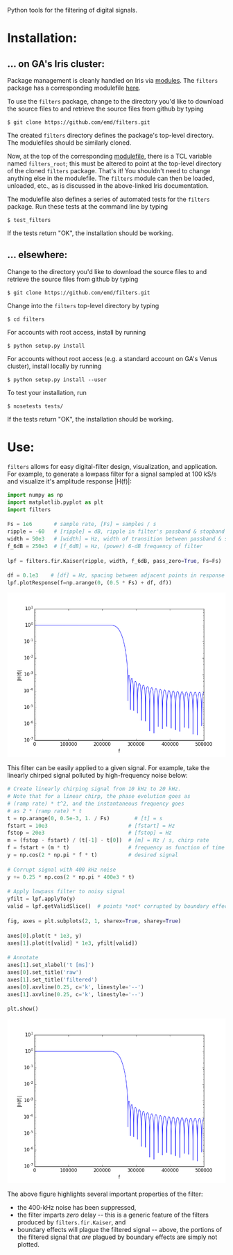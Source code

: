 Python tools for the filtering of digital signals.


Installation:
=============

... on GA's Iris cluster:
-------------------------
Package management is cleanly handled on Iris via
[modules](https://diii-d.gat.com/diii-d/Iris#Environment_modules).
The `filters` package has a corresponding modulefile
[here](https://github.com/emd/modulefiles).

To use the `filters` package, change to the directory
you'd like to download the source files to and
retrieve the source files from github by typing

    $ git clone https://github.com/emd/filters.git

The created `filters` directory defines the
package's top-level directory.
The modulefiles should be similarly cloned.

Now, at the top of the corresponding
[modulefile](https://github.com/emd/modulefiles/blob/master/filters),
there is a TCL variable named `filters_root`;
this must be altered to point at the
top-level directory of the cloned `filters` package.
That's it! You shouldn't need to change anything else in
the modulefile. The `filters` module can
then be loaded, unloaded, etc., as is discussed in the
above-linked Iris documentation.

The modulefile also defines a series of automated tests
for the `filters` package. Run these tests at the command line
by typing

    $ test_filters

If the tests return "OK", the installation should be working.

... elsewhere:
--------------
Change to the directory you'd like to download the source files to
and retrieve the source files from github by typing

    $ git clone https://github.com/emd/filters.git

Change into the `filters` top-level directory by typing

    $ cd filters

For accounts with root access, install by running

    $ python setup.py install

For accounts without root access (e.g. a standard account on GA's Venus
cluster), install locally by running

    $ python setup.py install --user

To test your installation, run

    $ nosetests tests/

If the tests return "OK", the installation should be working.


Use:
====
`filters` allows for easy digital-filter
design, visualization, and application.
For example, to generate a lowpass filter
for a signal sampled at 100 kS/s and
visualize it's amplitude response |H(f)|:

```python
import numpy as np
import matplotlib.pyplot as plt
import filters

Fs = 1e6       # sample rate, [Fs] = samples / s
ripple = -60   # [ripple] = dB, ripple in filter's passband & stopband
width = 50e3   # [width] = Hz, width of transition between passband & stopband
f_6dB = 250e3  # [f_6dB] = Hz, (power) 6-dB frequency of filter

lpf = filters.fir.Kaiser(ripple, width, f_6dB, pass_zero=True, Fs=Fs)

df = 0.1e3    # [df] = Hz, spacing between adjacent points in response plot
lpf.plotResponse(f=np.arange(0, (0.5 * Fs) + df, df))

```

![mode_number_fit](https://raw.githubusercontent.com/emd/filters/master/figs/lowpass_filter.png)

This filter can be easily applied to a given signal.
For example, take the linearly chirped signal
polluted by high-frequency noise below:

```python
# Create linearly chirping signal from 10 kHz to 20 kHz.
# Note that for a linear chirp, the phase evolution goes as
# (ramp rate) * t^2, and the instantaneous frequency goes
# as 2 * (ramp rate) * t
t = np.arange(0, 0.5e-3, 1. / Fs)        # [t] = s
fstart = 10e3                          # [fstart] = Hz
fstop = 20e3                           # [fstop] = Hz
m = (fstop - fstart) / (t[-1] - t[0])  # [m] = Hz / s, chirp rate
f = fstart + (m * t)                   # frequency as function of time
y = np.cos(2 * np.pi * f * t)          # desired signal

# Corrupt signal with 400 kHz noise
y += 0.25 * np.cos(2 * np.pi * 400e3 * t)

# Apply lowpass filter to noisy signal
yfilt = lpf.applyTo(y)
valid = lpf.getValidSlice()  # points *not* corrupted by boundary effects

fig, axes = plt.subplots(2, 1, sharex=True, sharey=True)

axes[0].plot(t * 1e3, y)
axes[1].plot(t[valid] * 1e3, yfilt[valid])

# Annotate
axes[1].set_xlabel('t [ms]')
axes[0].set_title('raw')
axes[1].set_title('filtered')
axes[0].axvline(0.25, c='k', linestyle='--')
axes[1].axvline(0.25, c='k', linestyle='--')

plt.show()

```

![mode_number_fit](https://raw.githubusercontent.com/emd/filters/master/figs/lowpass_filter.png)

The above figure highlights several important properties of the filter:

* the 400-kHz noise has been suppressed,
* the filter imparts *zero* delay -- this is a generic feature
  of the filters produced by `filters.fir.Kaiser`, and
* boundary effects will plague the filtered signal --
  above, the portions of the filtered signal that
  *are* plagued by boundary effects are simply not plotted.
